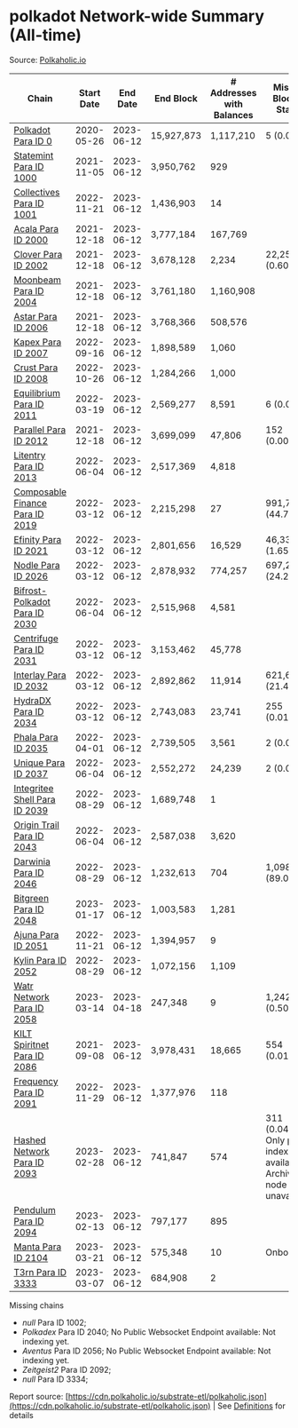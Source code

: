 # polkadot Network-wide Summary (All-time)

Source: [Polkaholic.io](https://polkaholic.io)


| Chain            | Start Date | End Date | End Block | # Addresses with Balances | Missing Blocks / Status |
| ---------------- | ---------- | ---------| --------- | ------------------------- | ----------------------- |
| [Polkadot Para ID 0](/polkadot/0-polkadot) | 2020-05-26 | 2023-06-12 | 15,927,873 |  1,117,210 | 5 (0.00%)  |
| [Statemint Para ID 1000](/polkadot/1000-statemint) | 2021-11-05 | 2023-06-12 | 3,950,762 |  929 |    |
| [Collectives Para ID 1001](/polkadot/1001-collectives) | 2022-11-21 | 2023-06-12 | 1,436,903 |  14 |    |
| [Acala Para ID 2000](/polkadot/2000-acala) | 2021-12-18 | 2023-06-12 | 3,777,184 |  167,769 |    |
| [Clover Para ID 2002](/polkadot/2002-clover) | 2021-12-18 | 2023-06-12 | 3,678,128 |  2,234 | 22,251 (0.60%)  |
| [Moonbeam Para ID 2004](/polkadot/2004-moonbeam) | 2021-12-18 | 2023-06-12 | 3,761,180 |  1,160,908 |    |
| [Astar Para ID 2006](/polkadot/2006-astar) | 2021-12-18 | 2023-06-12 | 3,768,366 |  508,576 |    |
| [Kapex Para ID 2007](/polkadot/2007-kapex) | 2022-09-16 | 2023-06-12 | 1,898,589 |  1,060 |    |
| [Crust Para ID 2008](/polkadot/2008-crust) | 2022-10-26 | 2023-06-12 | 1,284,266 |  1,000 |    |
| [Equilibrium Para ID 2011](/polkadot/2011-equilibrium) | 2022-03-19 | 2023-06-12 | 2,569,277 |  8,591 | 6 (0.00%)  |
| [Parallel Para ID 2012](/polkadot/2012-parallel) | 2021-12-18 | 2023-06-12 | 3,699,099 |  47,806 | 152 (0.00%)  |
| [Litentry Para ID 2013](/polkadot/2013-litentry) | 2022-06-04 | 2023-06-12 | 2,517,369 |  4,818 |    |
| [Composable Finance Para ID 2019](/polkadot/2019-composable) | 2022-03-12 | 2023-06-12 | 2,215,298 |  27 | 991,749 (44.77%)  |
| [Efinity Para ID 2021](/polkadot/2021-efinity) | 2022-03-12 | 2023-06-12 | 2,801,656 |  16,529 | 46,333 (1.65%)  |
| [Nodle Para ID 2026](/polkadot/2026-nodle) | 2022-03-12 | 2023-06-12 | 2,878,932 |  774,257 | 697,249 (24.22%)  |
| [Bifrost-Polkadot Para ID 2030](/polkadot/2030-bifrost-dot) | 2022-06-04 | 2023-06-12 | 2,515,968 |  4,581 |    |
| [Centrifuge Para ID 2031](/polkadot/2031-centrifuge) | 2022-03-12 | 2023-06-12 | 3,153,462 |  45,778 |    |
| [Interlay Para ID 2032](/polkadot/2032-interlay) | 2022-03-12 | 2023-06-12 | 2,892,862 |  11,914 | 621,626 (21.49%)  |
| [HydraDX Para ID 2034](/polkadot/2034-hydradx) | 2022-03-12 | 2023-06-12 | 2,743,083 |  23,741 | 255 (0.01%)  |
| [Phala Para ID 2035](/polkadot/2035-phala) | 2022-04-01 | 2023-06-12 | 2,739,505 |  3,561 | 2 (0.00%)  |
| [Unique Para ID 2037](/polkadot/2037-unique) | 2022-06-04 | 2023-06-12 | 2,552,272 |  24,239 | 2 (0.00%)  |
| [Integritee Shell Para ID 2039](/polkadot/2039-integritee-shell) | 2022-08-29 | 2023-06-12 | 1,689,748 |  1 |    |
| [Origin Trail Para ID 2043](/polkadot/2043-origintrail) | 2022-06-04 | 2023-06-12 | 2,587,038 |  3,620 |    |
| [Darwinia Para ID 2046](/polkadot/2046-darwinia) | 2022-08-29 | 2023-06-12 | 1,232,613 |  704 | 1,098,159 (89.09%)  |
| [Bitgreen Para ID 2048](/polkadot/2048-bitgreen) | 2023-01-17 | 2023-06-12 | 1,003,583 |  1,281 |    |
| [Ajuna Para ID 2051](/polkadot/2051-ajuna) | 2022-11-21 | 2023-06-12 | 1,394,957 |  9 |    |
| [Kylin Para ID 2052](/polkadot/2052-kylin) | 2022-08-29 | 2023-06-12 | 1,072,156 |  1,109 |    |
| [Watr Network Para ID 2058](/polkadot/2058-watr) | 2023-03-14 | 2023-04-18 | 247,348 |  9 | 1,242 (0.50%)  |
| [KILT Spiritnet Para ID 2086](/polkadot/2086-kilt) | 2021-09-08 | 2023-06-12 | 3,978,431 |  18,665 | 554 (0.01%)  |
| [Frequency Para ID 2091](/polkadot/2091-frequency) | 2022-11-29 | 2023-06-12 | 1,377,976 |  118 |    |
| [Hashed Network Para ID 2093](/polkadot/2093-hashed) | 2023-02-28 | 2023-06-12 | 741,847 |  574 | 311 (0.04%) Only partial index available: Archive node unavailable |
| [Pendulum Para ID 2094](/polkadot/2094-pendulum) | 2023-02-13 | 2023-06-12 | 797,177 |  895 |    |
| [Manta Para ID 2104](/polkadot/2104-manta) | 2023-03-21 | 2023-06-12 | 575,348 |  10 |   Onboarding |
| [T3rn Para ID 3333](/polkadot/3333-t3rn) | 2023-03-07 | 2023-06-12 | 684,908 |  2 |    |

Missing chains


* *null* Para ID 1002; 
* *Polkadex* Para ID 2040; No Public Websocket Endpoint available: Not indexing yet.
* *Aventus* Para ID 2056; No Public Websocket Endpoint available: Not indexing yet.
* *Zeitgeist2* Para ID 2092; 
* *null* Para ID 3334; 

Report source: [https://cdn.polkaholic.io/substrate-etl/polkaholic.json](https://cdn.polkaholic.io/substrate-etl/polkaholic.json) | See [Definitions](/DEFINITIONS.md) for details
